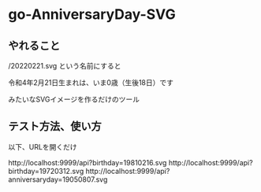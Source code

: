 # go-AnniversaryDay-SVG

## やれること

/20220221.svg
という名前にすると

令和4年2月21日生まれは、いま0歳（生後18日）です

みたいなSVGイメージを作るだけのツール


## テスト方法、使い方

以下、URLを開くだけ

http://localhost:9999/api?birthday=19810216.svg
http://localhost:9999/api?birthday=19720312.svg
http://localhost:9999/api?anniversaryday=19050807.svg